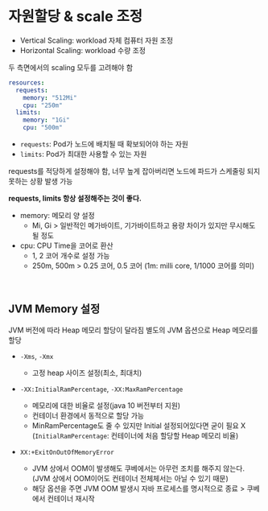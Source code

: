 # 자원할당 & scale 조정

- Vertical Scaling: workload 자체 컴퓨터 자원 조정
- Horizontal Scaling: workload 수량 조정

두 측면에서의 scaling 모두를 고려해야 함

```yaml
resources:
  requests:
    memory: "512Mi"
    cpu: "250m"
  limits:
    memory: "1Gi"
    cpu: "500m"
```
- `requests`: Pod가 노드에 배치될 때 확보되어야 하는 자원
- `limits`: Pod가 최대한 사용할 수 있는 자원

requests를 적당하게 설정해야 함, 너무 높게 잡아버리면 노드에 파드가 스케줄링 되지 못하는 상황 발생 가능

**requests, limits 항상 설정해주는 것이 좋다.**

- memory: 메모리 양 설정
  - Mi, Gi > 일반적인 메가바이트, 기가바이트하고 용량 차이가 있지만 무시해도 될 정도
- cpu: CPU Time을 코어로 환산
  - 1, 2 코어 개수로 설정 가능
  - 250m, 500m > 0.25 코어, 0.5 코어 (1m: milli core, 1/1000 코어를 의미)

<br>

## JVM Memory 설정

JVM 버전에 따라 Heap 메모리 할당이 달라짐
별도의 JVM 옵션으로 Heap 메모리를 할당

- `-Xms`, `-Xmx`
  - 고정 heap 사이즈 설정(최소, 최대치)
- `-XX:InitialRamPercentage`, `-XX:MaxRamPercentage`
  - 메모리에 대한 비율로 설정(java 10 버전부터 지원)
  - 컨테이너 환경에서 동적으로 할당 가능
  - MinRamPercentage도 줄 수 있지만 Initial 설정되어있다면 굳이 필요 X
  (`InitialRamPercentage`: 컨테이너에 처음 할당할 Heap 메모리 비율)

- `XX:+ExitOnOutOfMemoryError` 
  - JVM 상에서 OOM이 발생해도 쿠베에서는 아무런 조치를 해주지 않는다. 
  (JVM 상에서 OOM이어도 컨테이너 전체체서는 아닐 수 있기 때문)
  - 해당 옵션을 주면 JVM OOM 발생시 자바 프로세스를 명시적으로 종료 > 쿠베에서 컨테이너 재시작
